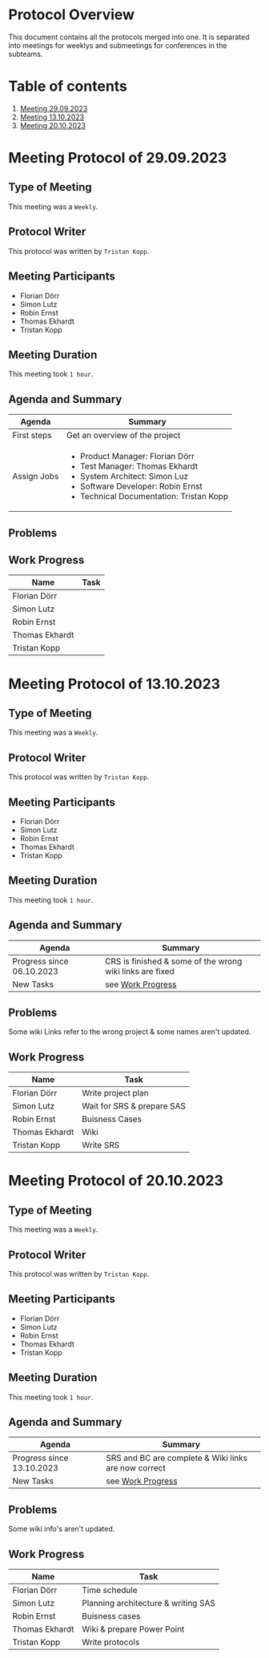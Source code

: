 # Protocol Overview
This document contains all the protocols merged into one. It is separated into meetings for weeklys and submeetings for conferences in the subteams.

# Table of contents
1. [Meeting 29.09.2023](#29_09)
2. [Meeting 13.10.2023](#13_10)
3. [Meeting 20.10.2023](#20_10)


# Meeting  Protocol  of 29.09.2023  <a name="29_09"></a>

## Type of Meeting
This meeting was a ```Weekly```.

## Protocol Writer
This protocol was written by ```Tristan Kopp```.

## Meeting Participants

* Florian Dörr
* Simon Lutz 
* Robin Ernst
* Thomas Ekhardt
* Tristan Kopp 

## Meeting Duration
This meeting took ```1 hour```.

## Agenda and Summary

|Agenda          |Summary                      |
|----------------|-----------------------------|
|First steps|Get an overview of the project|
|Assign Jobs| <ul><li>Product Manager: Florian Dörr</li><li>Test Manager: Thomas Ekhardt</li><li>System Architect: Simon Luz</li><li>Software Developer: Robin Ernst</li><li>Technical Documentation: Tristan Kopp</li></ul>|

## Problems



## Work Progress

|Name            |Task                              |
|----------------|----------------------------------|
|Florian Dörr ||
|Simon Lutz||
|Robin Ernst||
|Thomas Ekhardt||
|Tristan Kopp||

# Meeting  Protocol  of 13.10.2023  <a name="13_10"></a>

## Type of Meeting
This meeting was a ```Weekly```.

## Protocol Writer
This protocol was written by ```Tristan Kopp```.

## Meeting Participants

* Florian Dörr
* Simon Lutz 
* Robin Ernst
* Thomas Ekhardt
* Tristan Kopp 

## Meeting Duration
This meeting took ```1 hour```.

## Agenda and Summary

|Agenda          |Summary                      |
|----------------|-----------------------------|
|Progress since 06.10.2023|CRS is finished & some of the wrong wiki links are fixed|
|New Tasks|see [Work Progress](#13_10_WP)|


## Problems
Some wiki Links refer to the wrong project & some names aren't updated.


## Work Progress <a name="13_10_WP"></a>

|Name            |Task                              |
|----------------|----------------------------------|
|Florian Dörr |Write project plan|
|Simon Lutz|Wait for SRS & prepare SAS|
|Robin Ernst|Buisness Cases|
|Thomas Ekhardt|Wiki|
|Tristan Kopp|Write SRS|
# Meeting  Protocol  of 20.10.2023  <a name="20_10"></a>

## Type of Meeting
This meeting was a ```Weekly```.

## Protocol Writer
This protocol was written by ```Tristan Kopp```.

## Meeting Participants

* Florian Dörr
* Simon Lutz 
* Robin Ernst
* Thomas Ekhardt
* Tristan Kopp 

## Meeting Duration
This meeting took ```1 hour```.

## Agenda and Summary

|Agenda          |Summary                      |
|----------------|-----------------------------|
|Progress since 13.10.2023 |SRS and BC are complete & Wiki links are now correct|
|New Tasks|see [Work Progress](#20_10_WP)|


## Problems
Some wiki info's aren't updated.


## Work Progress <a name="20_10_WP"></a>

|Name            |Task                              |
|----------------|----------------------------------|
|Florian Dörr |Time schedule|
|Simon Lutz|Planning architecture & writing SAS|
|Robin Ernst|Buisness cases|
|Thomas Ekhardt|Wiki & prepare Power Point|
|Tristan Kopp|Write protocols|


